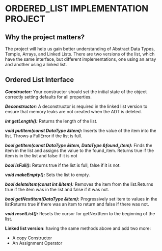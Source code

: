 # ORDERED_LIST IMPLEMENTATION PROJECT

## Why the project matters? 

The project will help us gain better understanding of Abstract Data Types, Temple, Arrays, and Linked Lists. There are two versions of the list, which have the same interface, but different implementations, one using an array and another using a linked list.

## Ordered List Interface
***Constructor:*** Your constructor should set the initial state of the object correctly setting defaults for all properties.

***Deconstructor:***  A deconstructor is required in the linked list version to ensure that memory leaks are not created when the ADT is deleted.

***int getLength():*** Returns the length of the list.

***void putItem(const DataType &item):*** Inserts the value of the item into the list. Throws a FullError if the list is full.

***bool getItem(const DataType &item, DataType &found_item):*** Finds the item in the list and assigns the value to the found_item. Returns true if the item is in the list and false if it is not

***bool isFull():*** Returns true if the list is full, false if it is not.

***void makeEmpty():*** Sets the list to empty.

***bool deleteItem(const int &item):*** Removes the item from the list.Returns true if the item was in the list and false if it was not.

***bool getNextItem(DataType &item):*** Progressively set item to values in the listReturns true if there was an item to return and false if there was not.

***void resetList():*** Resets the cursor for getNextItem to the beginning of the list.

**Linked list version:** having the same methods above and add two more:
* A copy Constructor
* An Assignment Operator
